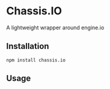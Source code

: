 Chassis.IO
==========

A lightweight wrapper around engine.io

Installation
---

    npm install chassis.io

Usage
---

